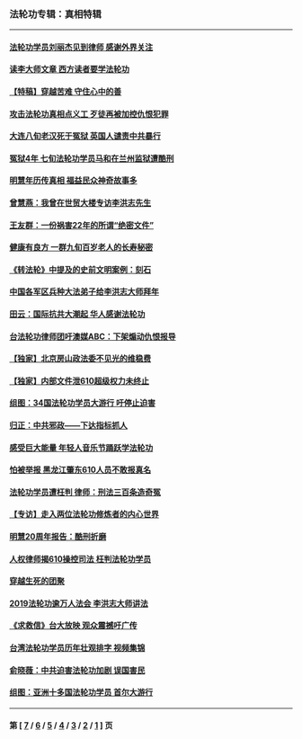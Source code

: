 ### 法轮功专辑：真相特辑
---
#### [法轮功学员刘丽杰见到律师 感谢外界关注](../../pages/nf4389/n13927012.md?02130430) 
#### [读李大师文章 西方读者要学法轮功](../../pages/nf4389/n13925142.md?02130430) 
#### [【特稿】穿越苦难 守住心中的善](../../pages/nf4389/n13784979.md?02130430) 
#### [攻击法轮功真相点义工 歹徒再被加控仇恨犯罪](../../pages/nf4389/n13601019.md?02130430) 
#### [大连八旬老汉死于冤狱 英国人谴责中共暴行](../../pages/nf4389/n13480118.md?02130430) 
#### [冤狱4年 七旬法轮功学员马和在兰州监狱遭酷刑](../../pages/nf4389/n13304688.md?02130430) 
#### [明慧年历传真相 福益民众神奇故事多](../../pages/nf4389/n13294545.md?02130430) 
#### [曾慧燕：我曾在世贸大楼专访李洪志先生](../../pages/nf4389/n12898729.md?02130430) 
#### [王友群：一份祸害22年的所谓“绝密文件”](../../pages/nf4389/n12871750.md?02130430) 
#### [健康有良方 一群九旬百岁老人的长寿秘密](../../pages/nf4389/n12847475.md?02130430) 
#### [《转法轮》中提及的史前文明案例：刻石](../../pages/nf4389/n12758577.md?02130430) 
#### [中国各军区兵种大法弟子给李洪志大师拜年](../../pages/nf4389/n12750047.md?02130430) 
#### [田云：国际抗共大潮起 华人感谢法轮功](../../pages/nf4389/n12357708.md?02130430) 
#### [台法轮功律师团吁澳媒ABC：下架煽动仇恨报导](../../pages/nf4389/n12279917.md?02130430) 
#### [【独家】北京房山政法委不见光的维稳费](../../pages/nf4389/n12031979.md?02130430) 
#### [【独家】内部文件泄610超级权力未终止](../../pages/nf4389/n12023895.md?02130430) 
#### [组图：34国法轮功学员大游行 吁停止迫害](../../pages/nf4389/n11492658.md?02130430) 
#### [归正：中共邪政——下达指标抓人](../../pages/nf4389/n11474770.md?02130430) 
#### [感受巨大能量 年轻人音乐节踊跃学法轮功](../../pages/nf4389/n11441981.md?02130430) 
#### [怕被举报 黑龙江肇东610人员不敢报真名](../../pages/nf4389/n11436499.md?02130430) 
#### [法轮功学员遭枉判 律师：刑法三百条造奇冤](../../pages/nf4389/n11433943.md?02130430) 
#### [【专访】走入两位法轮功修炼者的内心世界](../../pages/nf4389/n11415623.md?02130430) 
#### [明慧20周年报告：酷刑折磨](../../pages/nf4389/n11387954.md?02130430) 
#### [人权律师揭610操控司法 枉判法轮功学员](../../pages/nf4389/n11313370.md?02130430) 
#### [穿越生死的团聚](../../pages/nf4389/n11258922.md?02130430) 
#### [2019法轮功逾万人法会 李洪志大师讲法](../../pages/nf4389/n11265303.md?02130430) 
#### [《求救信》台大放映 观众震撼吁广传](../../pages/nf4389/n10922251.md?02130430) 
#### [台湾法轮功学员历年壮观排字 视频集锦](../../pages/nf4389/n10878789.md?02130430) 
#### [俞晓薇：中共迫害法轮功加剧 误国害民](../../pages/nf4389/n10859260.md?02130430) 
#### [组图：亚洲十多国法轮功学员 首尔大游行](../../pages/nf4389/n10781149.md?02130430) 

---
#### 第 [ [7](./7.md?02130430) / [6](./6.md?02130430) / [5](./5.md?02130430) / [4](./4.md?02130430) / [3](./3.md?02130430) / [2](./2.md?02130430) / [1](./1.md?02130430) ] 页

